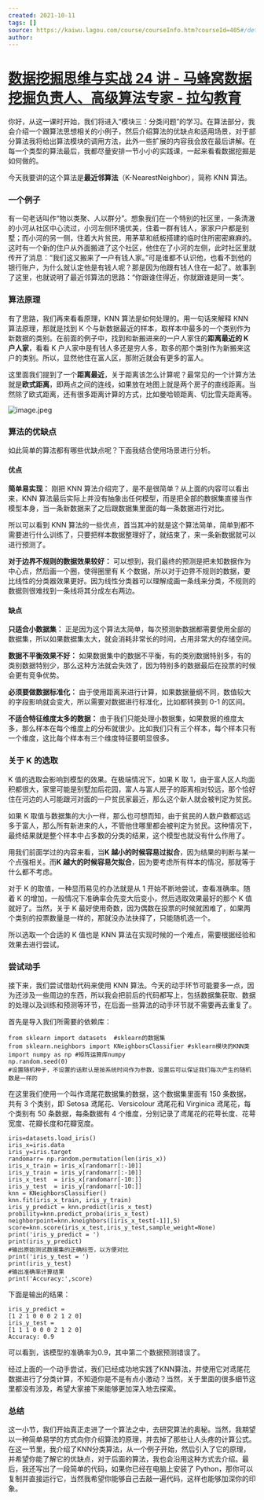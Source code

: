 ```yaml
---
created: 2021-10-11
tags: []
source: https://kaiwu.lagou.com/course/courseInfo.htm?courseId=405#/detail/pc?id=4287
author: 
---
```


# [数据挖掘思维与实战 24 讲 - 马蜂窝数据挖掘负责人、高级算法专家 - 拉勾教育](https://kaiwu.lagou.com/course/courseInfo.htm?courseId=405#/detail/pc?id=4287)


你好，从这一课时开始，我们将进入“模块三：分类问题”的学习。在算法部分，我会介绍一个跟算法思想相关的小例子，然后介绍算法的优缺点和适用场景，对于部分算法我将给出算法模块的调用方法，此外一些扩展的内容我会放在最后讲解。在每一个类型的算法最后，我都尽量安排一节小小的实践课，一起来看看数据挖掘是如何做的。

今天我要讲的这个算法是**最近邻算法**（K-NearestNeighbor），简称 KNN 算法。

### 一个例子

有一句老话叫作“物以类聚、人以群分”。想象我们在一个特别的社区里，一条清澈的小河从社区中心流过，小河左侧环境优美，住着一群有钱人，家家户户都是别墅；而小河的另一侧，住着大片贫民，用茅草和纸板搭建的临时住所密密麻麻的。这时有一个新的住户从外面搬进了这个社区，他住在了小河的左侧，此时社区里就传开了消息：“我们这又搬来了一户有钱人家。”可是谁都不认识他，也看不到他的银行账户，为什么就认定他是有钱人呢？那是因为他跟有钱人住在一起了。故事到了这里，也就说明了最近邻算法的思路：“你跟谁住得近，你就跟谁是同一类”。

### 算法原理

有了思路，我们再来看看原理，KNN 算法是如何处理的。用一句话来解释 KNN 算法原理，那就是找到 K 个与新数据最近的样本，取样本中最多的一个类别作为新数据的类别。在前面的例子中，找到和新搬进来的一户人家住的**距离最近的 K 户人家**，看看 K 户人家中是有钱人多还是穷人多，取多的那个类别作为新搬来这户的类别。所以，显然他住在富人区，那附近就会有更多的富人。

这里面我们提到了一个**距离最近**，关于距离该怎么计算呢？最常见的一个计算方法就是**欧式距离**，即两点之间的连线，如果放在地图上就是两个房子的直线距离。当然除了欧式距离，还有很多距离计算的方式，比如曼哈顿距离、切比雪夫距离等。

![image.jpeg](https://s0.lgstatic.com/i/image/M00/47/33/Ciqc1F9HW3CAeptMAAIa-9HbVTg67.jpeg)

### 算法的优缺点

如此简单的算法都有哪些优缺点呢？下面我结合使用场景进行分析。

#### 优点

**简单易实现：** 刚把 KNN 算法介绍完了，是不是很简单？从上面的内容可以看出来，KNN 算法最后实际上并没有抽象出任何模型，而是把全部的数据集直接当作模型本身，当一条新数据来了之后跟数据集里面的每一条数据进行对比。

所以可以看到 KNN 算法的一些优点，首当其冲的就是这个算法简单，简单到都不需要进行什么训练了，只要把样本数据整理好了，就结束了，来一条新数据就可以进行预测了。

**对于边界不规则的数据效果较好：** 可以想到，我们最终的预测是把未知数据作为中心点，然后画一个圈，使得圈里有 K 个数据，所以对于边界不规则的数据，要比线性的分类器效果更好。因为线性分类器可以理解成画一条线来分类，不规则的数据则很难找到一条线将其分成左右两边。

#### 缺点

**只适合小数据集：** 正是因为这个算法太简单，每次预测新数据都需要使用全部的数据集，所以如果数据集太大，就会消耗非常长的时间，占用非常大的存储空间。

**数据不平衡效果不好：** 如果数据集中的数据不平衡，有的类别数据特别多，有的类别数据特别少，那么这种方法就会失效了，因为特别多的数据最后在投票的时候会更有竞争优势。

**必须要做数据标准化：** 由于使用距离来进行计算，如果数据量纲不同，数值较大的字段影响就会变大，所以需要对数据进行标准化，比如都转换到 0-1 的区间。

**不适合特征维度太多的数据：** 由于我们只能处理小数据集，如果数据的维度太多，那么样本在每个维度上的分布就很少。比如我们只有三个样本，每个样本只有一个维度，这比每个样本有三个维度特征要明显很多。

### 关于 K 的选取

K 值的选取会影响到模型的效果。在极端情况下，如果 K 取 1，由于富人区人均面积都很大，家里可能是别墅加后花园，富人与富人房子的距离相对较远，那个恰好住在河边的人可能跟河对面的一户贫民家最近，那么这个新人就会被判定为贫民。

如果 K 取值与数据集的大小一样，那么也可想而知，由于贫民的人数户数都远远多于富人，那么所有新进来的人，不管他住哪里都会被判定为贫民。这种情况下，最终结果就是整个样本中占多数的分类的结果，这个模型也就没有什么作用了。

用我们前面学过的内容来看，当**K 越小的时候容易过拟合**，因为结果的判断与某一个点强相关。而**K 越大的时候容易欠拟合**，因为要考虑所有样本的情况，那就等于什么都不考虑。

对于 K 的取值，一种显而易见的办法就是从 1 开始不断地尝试，查看准确率。随着 K 的增加，一般情况下准确率会先变大后变小，然后选取效果最好的那个 K 值就好了。当然，关于 K 最好使用奇数，因为偶数在投票的时候就困难了，如果两个类别的投票数量是一样的，那就没办法抉择了，只能随机选一个。

所以选取一个合适的 K 值也是 KNN 算法在实现时候的一个难点，需要根据经验和效果去进行尝试。

### 尝试动手

接下来，我们尝试借助代码来使用 KNN 算法。今天的动手环节可能要多一点，因为还涉及一些周边的东西，所以我会把前后的代码都写上，包括数据集获取、数据的处理以及训练和预测等环节，在后面一些算法的动手环节就不需要再去重复了。

首先是导入我们所需要的依赖库：

```
from sklearn import datasets  #sklearn的数据集
from sklearn.neighbors import KNeighborsClassifier #sklearn模块的KNN类
import numpy as np #矩阵运算库numpy
np.random.seed(0)  
#设置随机种子，不设置的话默认是按系统时间作为参数，设置后可以保证我们每次产生的随机数是一样的
```

在这里我们使用一个叫作鸢尾花数据集的数据，这个数据集里面有 150 条数据，共有 3 个类别，即 Setosa 鸢尾花、Versicolour 鸢尾花和 Virginica 鸢尾花，每个类别有 50 条数据，每条数据有 4 个维度，分别记录了鸢尾花的花萼长度、花萼宽度、花瓣长度和花瓣宽度。

```
iris=datasets.load_iris() 
iris_x=iris.data   
iris_y=iris.target  
randomarr= np.random.permutation(len(iris_x))
iris_x_train = iris_x[randomarr[:-10]] 
iris_y_train = iris_y[randomarr[:-10]] 
iris_x_test  = iris_x[randomarr[-10:]] 
iris_y_test  = iris_y[randomarr[-10:]] 
knn = KNeighborsClassifier()
knn.fit(iris_x_train, iris_y_train)  
iris_y_predict = knn.predict(iris_x_test)
probility=knn.predict_proba(iris_x_test)  
neighborpoint=knn.kneighbors([iris_x_test[-1]],5)
score=knn.score(iris_x_test,iris_y_test,sample_weight=None)
print('iris_y_predict = ')  
print(iris_y_predict)  
#输出原始测试数据集的正确标签，以方便对比
print('iris_y_test = ')
print(iris_y_test)   
#输出准确率计算结果
print('Accuracy:',score)
```

下面是输出的结果：

```
iris_y_predict = 
[1 2 1 0 0 0 2 1 2 0]
iris_y_test = 
[1 1 1 0 0 0 2 1 2 0]
Accuracy: 0.9
```

可以看到，该模型的准确率为0.9，其中第二个数据预测错误了。

经过上面的一个动手尝试，我们已经成功地实践了KNN算法，并使用它对鸢尾花数据进行了分类计算，不知道你是不是有点小激动？当然，关于里面的很多细节这里都没有涉及，希望大家接下来能够更加深入地去探索。

### 总结

这一小节，我们开始真正走进了一个算法之中，去研究算法的奥秘。当然，我期望以一种简单易学的方式向你介绍算法的原理，并去掉了那些让人头疼的计算公式。在这一节里，我介绍了KNN分类算法，从一个例子开始，然后引入了它的原理，并希望你能了解它的优缺点，对于后面的算法，我也会沿用这种方式去介绍。最后，我还写出了一段简单的代码，如果你已经在电脑上安装了 Python，那你可以复制并直接运行它，当然我希望你能够自己去敲一遍代码，这样也能够加深你的印象。
